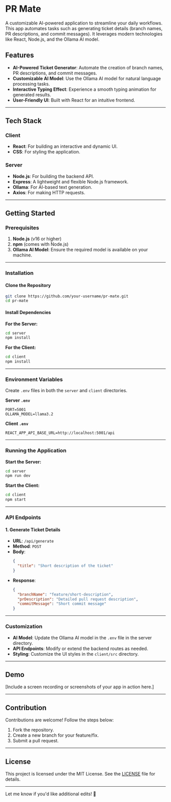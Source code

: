 # PR Mate

A customizable AI-powered application to streamline your daily workflows. This app automates tasks such as generating ticket details (branch names, PR descriptions, and commit messages). It leverages modern technologies like React, Node.js, and the Ollama AI model.

## Features

- **AI-Powered Ticket Generator**: Automate the creation of branch names, PR descriptions, and commit messages.
- **Customizable AI Model**: Use the Ollama AI model for natural language processing tasks.
- **Interactive Typing Effect**: Experience a smooth typing animation for generated results.
- **User-Friendly UI**: Built with React for an intuitive frontend.

---

## Tech Stack

### Client
- **React**: For building an interactive and dynamic UI.
- **CSS**: For styling the application.

### Server
- **Node.js**: For building the backend API.
- **Express**: A lightweight and flexible Node.js framework.
- **Ollama**: For AI-based text generation.
- **Axios**: For making HTTP requests.

---

## Getting Started

### Prerequisites

1. **Node.js** (v16 or higher)
2. **npm** (comes with Node.js)
3. **Ollama AI Model**: Ensure the required model is available on your machine.

---

### Installation

#### Clone the Repository
```bash
git clone https://github.com/your-username/pr-mate.git
cd pr-mate
```

#### Install Dependencies

**For the Server:**
```bash
cd server
npm install
```

**For the Client:**
```bash
cd client
npm install
```

---

### Environment Variables

Create `.env` files in both the `server` and `client` directories.

**Server `.env`**
```env
PORT=5001
OLLAMA_MODEL=llama3.2
```

**Client `.env`**
```env
REACT_APP_API_BASE_URL=http://localhost:5001/api
```

---

### Running the Application

**Start the Server:**
```bash
cd server
npm run dev
```

**Start the Client:**
```bash
cd client
npm start
```

---

### API Endpoints

#### 1. **Generate Ticket Details**
- **URL**: `/api/generate`
- **Method**: `POST`
- **Body**: 
  ```json
  {
    "title": "Short description of the ticket"
  }
  ```
- **Response**:
  ```json
  {
    "branchName": "feature/short-description",
    "prDescription": "Detailed pull request description",
    "commitMessage": "Short commit message"
  }
  ```

---

### Customization

- **AI Model**: Update the Ollama AI model in the `.env` file in the server directory.
- **API Endpoints**: Modify or extend the backend routes as needed.
- **Styling**: Customize the UI styles in the `client/src` directory.

---

## Demo

[Include a screen recording or screenshots of your app in action here.]

---

## Contribution

Contributions are welcome! Follow the steps below:
1. Fork the repository.
2. Create a new branch for your feature/fix.
3. Submit a pull request.

---

## License

This project is licensed under the MIT License. See the [LICENSE](LICENSE) file for details.

---

Let me know if you'd like additional edits! 🚀
